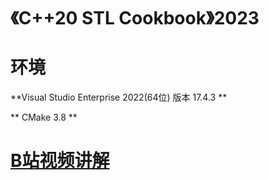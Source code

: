 # 《C++20 STL Cookbook》2023

#  环境
**Visual Studio Enterprise 2022(64位) 版本 17.4.3 **

**  CMake 3.8  **

#  [B站视频讲解](https://www.bilibili.com/video/BV1r8411N75b/?spm_id_from=333.999.0.0&vd_source=1992ca910d6cd0582931f6f985dc7fa0)